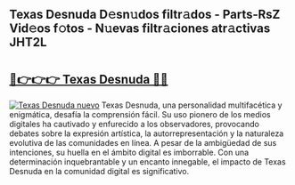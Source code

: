 ## Texas Desnuda D𝚎sn𝚞dos filtr𝚊dos - Parts-RsZ Vid𝚎os f𝚘tos - N𝚞evas filtr𝚊ciones atr𝚊ctivas JHT2L

# <h2><a href="http://mbcwvc.tromn.icu/?c=Texas+Desnuda">🔗👉👉👉 Texas Desnuda 🔗🔗</a></h2>

[![Texas Desnuda nuevo](https://i.imgur.com/pEAQMta.gif)](http://mbcwvc.tromn.icu/?c=Texas+Desnuda)
Texas Desnuda, una personalidad multifacética y enigmática, desafía la comprensión fácil. Su uso pionero de los medios digitales ha cautivado y enfurecido a los observadores, provocando debates sobre la expresión artística, la autorrepresentación y la naturaleza evolutiva de las comunidades en línea. A pesar de la ambigüedad de sus intenciones, su huella en el ámbito digital es imborrable. Con una determinación inquebrantable y un encanto innegable, el impacto de Texas Desnuda en la comunidad digital es significativo.
